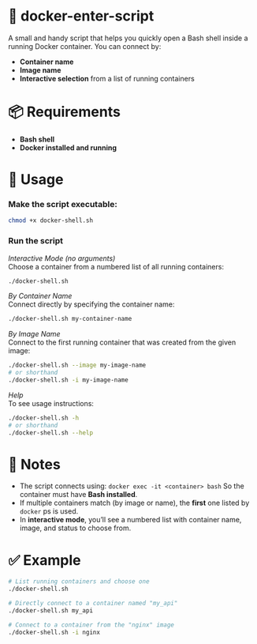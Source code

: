 # 🐳 docker-enter-script
A small and handy script that helps you quickly open a Bash shell inside a running Docker container.
You can connect by:

- **Container name**
- **Image name**
- **Interactive selection** from a list of running containers

# 📦 Requirements
- **Bash shell**
- **Docker installed and running**

# 🚀 Usage
### Make the script executable:
```bash
chmod +x docker-shell.sh
```

### Run the script
_Interactive Mode (no arguments)_ \
Choose a container from a numbered list of all running containers:
``` bash
./docker-shell.sh
```

_By Container Name_ \
Connect directly by specifying the container name:
```bash
./docker-shell.sh my-container-name
```

_By Image Name_ \
Connect to the first running container that was created from the given image:
```bash
./docker-shell.sh --image my-image-name
# or shorthand
./docker-shell.sh -i my-image-name
```

_Help_ \
To see usage instructions:
``` bash
./docker-shell.sh -h
# or shorthand
./docker-shell.sh --help
```

# 📝 Notes
- The script connects using:
`docker exec -it <container> bash`
So the container must have **Bash installed**.
- If multiple containers match (by image or name), the **first** one listed by `docker` ps is used.
- In **interactive mode**, you’ll see a numbered list with container name, image, and status to choose from.

# ✅ Example
```bash
# List running containers and choose one
./docker-shell.sh

# Directly connect to a container named "my_api"
./docker-shell.sh my_api

# Connect to a container from the "nginx" image
./docker-shell.sh -i nginx
```
